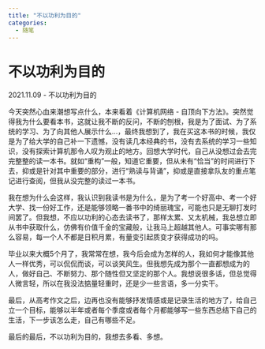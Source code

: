 ```yaml
---
title: "不以功利为目的"
categories:
  - 随笔
---
```

# 不以功利为目的

2021.11.09 - 不以功利为目的
<!-- more -->
今天突然心血来潮想写点什么，本来看着《计算机网络 - 自顶向下方法》。突然觉得我为什么要看本书，这就让我不断的反问，不断的刨根，我是为了面试、为了系统的学习、为了向其他人展示什么...，最终我想到了，我在买这本书的时候，我仅是为了给大学的自己补一下遗憾，没有读几本经典的书，没有去系统的学习一些知识，没有探索计算机那令人叹为观止的地方。回想大学时代，自己从没想过会去完完整整的读一本书。就如“重构”一般，知道它重要，但从未有“恰当”的时间进行下去，抑或是针对其中重要的部分，进行“熟读与背诵”，抑或是直接拿队友的重点笔记进行查阅，但我从没完整的读过一本书。

我在想为什么会这样，我认识到我读书是为什么，是为了考一个好高中、考一个好大学、找一份好工作，还是能够领略一番书中的绮丽瑰宝，可能也只是无聊打发时间罢了。但我想，不应以功利的心态去读书了，那样太累、又太机械，我总想立即从书中获取什么，仿佛有价值千金的宝藏般，让我马上超越其他人。可事实哪有那么容易，每一个人不都是日积月累，有量变引起质变才获得成功的吗。

毕业以来大概5个月了，我常常在想，我今后会成为怎样的人，我如何才能像其他人一样优秀，可以侃侃而谈，可以谈笑风生。但我想先成为那个一直都想成为的人，做好自己、不断努力、那个随性但又坚定的那个人。我想说很多话，但总觉得人微言轻，所以在我没法掂量轻重时，还是少一些言语，多一分实干。

最后，从高考作文之后，边再也没有能够抒发情感或是记录生活的地方了，给自己立一个目标，能够以半年或者每个季度或者每个月都能够写一些东西总结下自己的生活，下一步该怎么走，自己有哪些不足。

最后的最后，不以功利为目的，我想去多看、多想。

